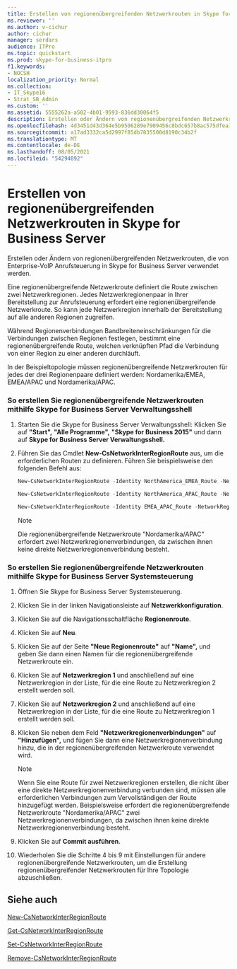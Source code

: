 ```yaml
---
title: Erstellen von regionenübergreifenden Netzwerkrouten in Skype for Business Server
ms.reviewer: ''
ms.author: v-cichur
author: cichur
manager: serdars
audience: ITPro
ms.topic: quickstart
ms.prod: skype-for-business-itpro
f1.keywords:
- NOCSH
localization_priority: Normal
ms.collection:
- IT_Skype16
- Strat_SB_Admin
ms.custom: ''
ms.assetid: 5555262a-a502-4b01-9593-836dd30064f5
description: Erstellen oder Ändern von regionenübergreifenden Netzwerkrouten, die von Enterprise-VoIP Anrufsteuerung in Skype for Business Server verwendet werden.
ms.openlocfilehash: 4d3451d43d364e5b9506289e7909456c8bdc657b8ac575dfea360a960352b8d8
ms.sourcegitcommit: a17ad3332ca5d2997f85db7835500d8190c34b2f
ms.translationtype: MT
ms.contentlocale: de-DE
ms.lasthandoff: 08/05/2021
ms.locfileid: "54294892"
---
```

# <a name="create-network-interregional-routes-in-skype-for-business-server"></a>Erstellen von regionenübergreifenden Netzwerkrouten in Skype for Business Server
 
Erstellen oder Ändern von regionenübergreifenden Netzwerkrouten, die von Enterprise-VoIP Anrufsteuerung in Skype for Business Server verwendet werden. 
  
Eine regionenübergreifende Netzwerkroute definiert die Route zwischen zwei Netzwerkregionen. Jedes Netzwerkregionenpaar in Ihrer Bereitstellung zur Anrufsteuerung erfordert eine regionenübergreifende Netzwerkroute. So kann jede Netzwerkregion innerhalb der Bereitstellung auf alle anderen Regionen zugreifen.
  
Während Regionenverbindungen Bandbreiteneinschränkungen für die Verbindungen zwischen Regionen festlegen, bestimmt eine regionenübergreifende Route, welchen verknüpften Pfad die Verbindung von einer Region zu einer anderen durchläuft.
  
In der Beispieltopologie müssen regionenübergreifende Netzwerkrouten für jedes der drei Regionenpaare definiert werden: Nordamerika/EMEA, EMEA/APAC und Nordamerika/APAC. 
  
### <a name="to-create-network-interregional-routes-by-using-skype-for-business-server-management-shell"></a>So erstellen Sie regionenübergreifende Netzwerkrouten mithilfe Skype for Business Server Verwaltungsshell

1. Starten Sie die Skype for Business Server Verwaltungsshell: Klicken Sie auf **"Start",** **"Alle Programme",** **"Skype for Business 2015"** und dann auf **Skype for Business Server Verwaltungsshell.**
    
2. Führen Sie das Cmdlet **New-CsNetworkInterRegionRoute** aus, um die erforderlichen Routen zu definieren. Führen Sie beispielsweise den folgenden Befehl aus:
    
   ```powershell
   New-CsNetworkInterRegionRoute -Identity NorthAmerica_EMEA_Route -NetworkRegionID1 NorthAmerica -NetworkRegionID2 EMEA -NetworkRegionLinkIDs "NA-EMEA-LINK"
   ```

   ```powershell
   New-CsNetworkInterRegionRoute -Identity NorthAmerica_APAC_Route -NetworkRegionID1 NorthAmerica -NetworkRegionID2 APAC -NetworkRegionLinkIDs "NA-EMEA-LINK, EMEA-APAC-LINK"
   ```

   ```powershell
   New-CsNetworkInterRegionRoute -Identity EMEA_APAC_Route -NetworkRegionID1 EMEA -NetworkRegionID2 APAC -NetworkRegionLinkIDs "EMEA-APAC-LINK"
   ```

    > [!NOTE]
    > Die regionenübergreifende Netzwerkroute "Nordamerika/APAC" erfordert zwei Netzwerkregionenverbindungen, da zwischen ihnen keine direkte Netzwerkregionenverbindung besteht. 
  
### <a name="to-create-network-interregional-routes-by-using-skype-for-business-server-control-panel"></a>So erstellen Sie regionenübergreifende Netzwerkrouten mithilfe Skype for Business Server Systemsteuerung

1. Öffnen Sie Skype for Business Server Systemsteuerung.
    
2. Klicken Sie in der linken Navigationsleiste auf **Netzwerkkonfiguration**.
    
3. Klicken Sie auf die Navigationsschaltfläche **Regionenroute**.
    
4. Klicken Sie auf **Neu**.
    
5. Klicken Sie auf der Seite **"Neue Regionenroute"** auf **"Name",** und geben Sie dann einen Namen für die regionenübergreifende Netzwerkroute ein.
    
6. Klicken Sie auf **Netzwerkregion 1** und anschließend auf eine Netzwerkregion in der Liste, für die eine Route zu Netzwerkregion 2 erstellt werden soll.
    
7. Klicken Sie auf **Netzwerkregion 2** und anschließend auf eine Netzwerkregion in der Liste, für die eine Route zu Netzwerkregion 1 erstellt werden soll.
    
8. Klicken Sie neben dem Feld **"Netzwerkregionenverbindungen"** auf **"Hinzufügen",** und fügen Sie dann eine Netzwerkregionenverbindung hinzu, die in der regionenübergreifenden Netzwerkroute verwendet wird.
    
    > [!NOTE]
    > Wenn Sie eine Route für zwei Netzwerkregionen erstellen, die nicht über eine direkte Netzwerkregionenverbindung verbunden sind, müssen alle erforderlichen Verbindungen zum Vervollständigen der Route hinzugefügt werden. Beispielsweise erfordert die regionenübergreifende Netzwerkroute "Nordamerika/APAC" zwei Netzwerkregionenverbindungen, da zwischen ihnen keine direkte Netzwerkregionenverbindung besteht. 
  
9. Klicken Sie auf **Commit ausführen**.
    
10. Wiederholen Sie die Schritte 4 bis 9 mit Einstellungen für andere regionenübergreifende Netzwerkrouten, um die Erstellung regionenübergreifender Netzwerkrouten für Ihre Topologie abzuschließen.
    
## <a name="see-also"></a>Siehe auch

[New-CsNetworkInterRegionRoute](/powershell/module/skype/new-csnetworkinterregionroute?view=skype-ps)
  
[Get-CsNetworkInterRegionRoute](/powershell/module/skype/get-csnetworkinterregionroute?view=skype-ps)
  
[Set-CsNetworkInterRegionRoute](/powershell/module/skype/set-csnetworkinterregionroute?view=skype-ps)
  
[Remove-CsNetworkInterRegionRoute](/powershell/module/skype/remove-csnetworkinterregionroute?view=skype-ps)